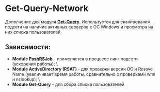 # Get-Query-Network

Дополнение для модуля **[Get-Query](https://github.com/Lifailon/Get-Query)**. Используется для сканирования подсети на наличие активных серверов с ОС Windows и просмотра на них списка пользователей.

## Зависимости:
* **Module [PoshRSJob](https://github.com/proxb/PoshRSJob)** - применяется в процессе пинг подсети (ускорения работы); \
* **Module ActiveDirectory (RSAT)** - для проверки версии ОС и Resove Name (увеличивает время работы, сравнительно с проверками wmi и nslookup); \
* **Module Get-Query** - для сбора списка пользователей.
